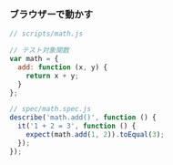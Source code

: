 ### ブラウザーで動かす

```javascript
// scripts/math.js

// テスト対象関数
var math = {
  add: function (x, y) {
    return x + y;
  }
};
```

```javascript
// spec/math.spec.js
describe('math.add()', function () {
  it('1 + 2 = 3', function () {
    expect(math.add(1, 2)).toEqual(3);
  });
});
```
